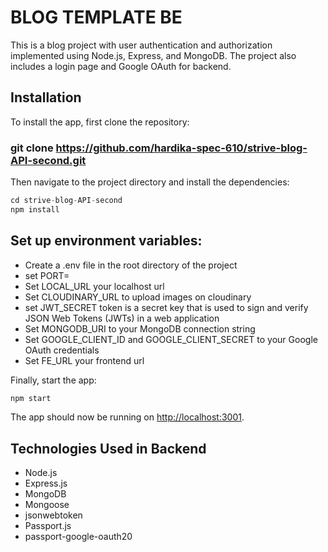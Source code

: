 # BLOG TEMPLATE BE

This is a blog project with user authentication and authorization implemented using Node.js, Express, and MongoDB. The project also includes a login page and Google OAuth for backend.

## Installation

To install the app, first clone the repository:

### git clone https://github.com/hardika-spec-610/strive-blog-API-second.git

Then navigate to the project directory and install the dependencies:

```javascript
cd strive-blog-API-second
npm install
```

## Set up environment variables:

- Create a .env file in the root directory of the project
- set PORT=
- Set LOCAL_URL your localhost url
- Set CLOUDINARY_URL to upload images on cloudinary
- set JWT_SECRET token is a secret key that is used to sign and verify JSON Web Tokens (JWTs) in a web application
- Set MONGODB_URI to your MongoDB connection string
- Set GOOGLE_CLIENT_ID and GOOGLE_CLIENT_SECRET to your Google OAuth credentials
- Set FE_URL your frontend url

Finally, start the app:

```javascript
npm start
```

The app should now be running on [http://localhost:3001](http://localhost:3001).

## Technologies Used in Backend

- Node.js
- Express.js
- MongoDB
- Mongoose
- jsonwebtoken
- Passport.js
- passport-google-oauth20
